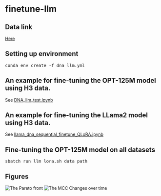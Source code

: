 # finetune-llm

##  Data link 

[Here](https://drive.google.com/drive/folders/12FAujYJIT-XR9PCKECvHmLEeTykLkmo9?usp=share_link)

## Setting up environment 
<pre>
conda env create -f dna_llm.yml
</pre>

## An example for fine-tuning the OPT-125M model using H3 data.
See [DNA_llm_test.ipynb](https://github.com/zhanglab-aim/finetune-llm/blob/main/DNA_llm_test.ipynb)

## An example for fine-tuning the LLama2 model using H3 data.
See [llama_dna_sequential_finetune_QLoRA.ipynb](https://github.com/zhanglab-aim/finetune-llm/blob/main/llama_dna_sequential_finetune_QLoRA.ipynb)

## Fine-tuning the OPT-125M model on all datasets
<pre>
sbatch run_llm_lora.sh data_path
</pre>

## Figures
![The Pareto front](https://github.com/zhanglab-aim/finetune-llm/edit/main/Figures_llm/pareto.png)
![The MCC Changes over time](https://github.com/zhanglab-aim/finetune-llm/edit/main/Figures_llm/test_performance.png)

